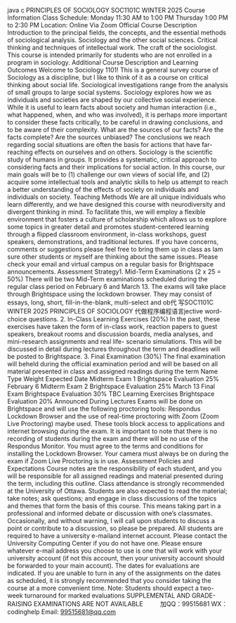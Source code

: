 java c
PRINCIPLES OF SOCIOLOGY
SOC1101C WINTER 2025
Course Information
Class   Schedule:   Monday   11:30   AM   to   1:00   PM   Thursday   1:00   PM   to   2:30   PM
Location:   Online   Via   Zoom
Official Course Description
Introduction   to   the   principal   fields, the   concepts, and   the   essential   methods   of   sociological   analysis.
Sociology   and   the   other   social   sciences. Critical   thinking   and   techniques   of   intellectual   work. The   craft   of   the   sociologist. This   course   is   intended   primarily   for   students   who   are   not   enrolled   in   a   program   in       sociology.
Additional Course Description and   Learning Outcomes
Welcome to Sociology 1101!    This is a general survey course of Sociology as a discipline,   but   I   like to   think   of   it   as   a   course   on   critical   thinking   about   social   life. Sociological   investigations   range   from   the   analysis   of   small   groups   to   large   social   systems. Sociology   explores   how   we   as   individuals   and societies are shaped by our collective social experience.
While it is useful to learn facts about society and human   interaction   (i.e., what   happened,   when,   and   who   was   involved), it   is   perhaps   more   important   to   consider   these   facts   critically, to   be   careful   in   drawing conclusions, and to be aware of their complexity. What are the sources of our facts? Are the      facts complete? Are the sources unbiased? The conclusions we reach regarding social situations are   often   the   basis   for   actions   that   have   far-reaching   effects   on   ourselves   and   on   others.
Sociology   is   the   scientific   study   of   humans   in   groups. It   provides   a   systematic,   critical   approach   to considering   facts   and   their   implications   for   social   action. In   this   course, our   main   goals   will   be   to   (1)   challenge   our   own   views   of   social   life, and   (2) acquire   some   intellectual   tools   and   analytic   skills   to   help us   attempt   to   reach   a   better   understanding   of   the   effects   of   society   on   individuals   and   individuals   on   society.
Teaching Methods
We are all unique individuals who learn differently, and we have designed   this course with neurodiversity and   divergent   thinking in mind. To facilitate this, we will employ a flexible environment that fosters a   culture of scholarship which allows us to explore some   topics in greater detail and promotes student-centered learning through a flipped classroom environment, in-class workshops, guest speakers, demonstrations, and   traditional   lectures.
If you have concerns, comments or   suggestions please feel free to bring them up in class as Iam sure other   students or myself are thinking about   the same issues. Please check your email and virtual campus on a regular basis for Brightspace announcements.
Assessment Strategy1.   Mid-Term   Examinations (2 x 25 =   50%) There will   be two   Mid-Term   examinations   scheduled   during the   regular   class   period   on   February 6 and   March   13. The exams will take   place through   Brightspace   using the   lockdown   browser. They         may consist   of essays,   long,   short, fill-in-the-blank,   multi-select and ob代 写SOC1101C WINTER 2025 PRINCIPLES OF SOCIOLOGY
代做程序编程语言jective word-choice   questions.
2.   In-Class   Learning Exercises (20%)   In the   past, these exercises   have taken the form   of   in-class work,   reaction   papers to guest speakers,   breakout rooms and discussion   boards,   media   analyses,   and   mini-research   assignments   and   real   life-   scenario simulations. This will   be discussed   in detail during   lectures   throughout the   term   and   deadlines   will   be   posted to   Brightspace.
3.   Final Examination (30%) The final examination will   beheld   during the   official   examination   period   and will   be   based   on   all   material   presented   in class and assigned   readings during the term
Name
Type
Weight
Expected   Date
Midterm   Exam   1
Brightspace   Evaluation
25%
February   6
Midterm   Exam 2
Brightspace   Evaluation
25%
March   13
Final   Exam
Brightspace   Evaluation
30%
TBC
Learning   Exercises
Brightspace   Evaluation
20%
Announced   During   Lectures
Exams   will be done on Brightspace and   will   use   the   following proctoring   tools:   Respondus Lockdown   Browser   and   the   use   of   real-time proctoring   with Zoom   (Zoom Live Proctoring) maybe used. These   tools   block   access   to   applications   and   internet   browsing during   the exam. It is important   to   note   that   there   is   no   recording of   students   during   the   exam   and   there   will   be   no   use of   the Respondus Monitor.   You must agree   to   the   terms and   conditions   for installing   the   Lockdown   Browser.   Your   camera must always be on during   the exam   if   Zoom Live   Proctoring   is   in   use.
Assessment   Policies and   Expectations
Course   notes are the   responsibility of each student,   and   you   will   be   responsible   for   all   assigned   readings   and material   presented during the term,   including this outline. Class   attendance   is   strongly   recommended   at   the University of Ottawa.   Students are also expected   to   read   the   material;   take   notes;   ask   questions;   and   engage   in class discussions of the topics and themes that form   the   basis   of this   course.   This   means   taking   part   in   a   professional and   informed debate or discussion   with   one’s   classmates.   Occasionally,   and without   warning,   I   will   call   upon students to discuss a   point   or contribute   to   a   discussion,   so   please   be   prepared.
All students are   required to   have a   university e-mailand   internet   account.   Please   contact the   University   Computing   Center   if you do   not   have one.   Please ensure whatever   e-mail   address   you   choose   to   use   is   one   that   will work with your   university account   (if   not this account, then   your   university   account   should   be   forwarded   to   your   main account).
The dates for evaluations are   indicated.   If you are   unable   to   turn   in   any   of the   assignments   on   the   dates   as   scheduled,   it   is strongly   recommended that you consider taking the   course   at   a   more   convenient   time.
Note: Students should expect a two-week turnaround for   marked   evaluations   SUPPLEMENTAL AND GRADE-RAISING   EXAMINATIONS ARE   NOT AVAILABLE
            
加QQ：99515681  WX：codinghelp  Email: 99515681@qq.com
